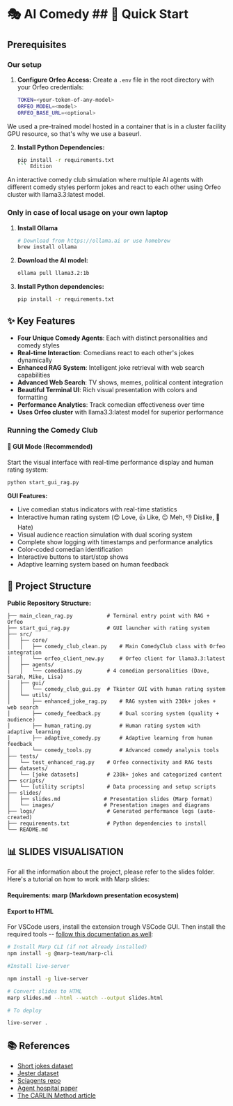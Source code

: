 # 🎭 AI Comedy ## 🚀 Quick Start

## Prerequisites
### Our setup

1. **Configure Orfeo Access:**
   Create a `.env` file in the root directory with your Orfeo credentials:
   ```bash
   TOKEN=<your-token-of-any-model>
   ORFEO_MODEL=<model>
   ORFEO_BASE_URL=<optional>
   ```

We used a pre-trained model hosted in a container that is in a cluster facility GPU resource, so that's why we use a baseurl.

2. **Install Python Dependencies:**
   ```bash
   pip install -r requirements.txt
   ``` Edition

An interactive comedy club simulation where multiple AI agents with different comedy styles perform jokes and react to each other using Orfeo cluster with llama3.3:latest model.


###  Only in case of local usage on your own laptop

1. **Install Ollama**
   ```bash
   # Download from https://ollama.ai or use homebrew
   brew install ollama
   ```

2. **Download the AI model:**
   ```bash
   ollama pull llama3.2:1b
   ```

3. **Install Python dependencies:**
   ```bash
   pip install -r requirements.txt
   ```


## ✨ Key Features

- **Four Unique Comedy Agents**: Each with distinct personalities and comedy styles
- **Real-time Interaction**: Comedians react to each other's jokes dynamically
- **Enhanced RAG System**: Intelligent joke retrieval with web search capabilities
- **Advanced Web Search**: TV shows, memes, political content integration
- **Beautiful Terminal UI**: Rich visual presentation with colors and formatting
- **Performance Analytics**: Track comedian effectiveness over time
- **Uses Orfeo cluster** with llama3.3:latest model for superior performance



### Running the Comedy Club

#### 🎨 GUI Mode (Recommended)
Start the visual interface with real-time performance display and human rating system:
```bash
python start_gui_rag.py
```

**GUI Features:**
- Live comedian status indicators with real-time statistics
- Interactive human rating system (😍 Love, 👍 Like, 😐 Meh, 👎 Dislike, 🤮 Hate)
- Visual audience reaction simulation with dual scoring system
- Complete show logging with timestamps and performance analytics
- Color-coded comedian identification
- Interactive buttons to start/stop shows
- Adaptive learning system based on human feedback



## 📁 Project Structure

**Public Repository Structure:**
```
├── main_clean_rag.py           # Terminal entry point with RAG + Orfeo
├── start_gui_rag.py            # GUI launcher with rating system
├── src/
│   ├── core/
│   │   ├── comedy_club_clean.py    # Main ComedyClub class with Orfeo integration
│   │   └── orfeo_client_new.py     # Orfeo client for llama3.3:latest
│   ├── agents/
│   │   └── comedians.py        # 4 comedian personalities (Dave, Sarah, Mike, Lisa)
│   ├── gui/
│   │   └── comedy_club_gui.py  # Tkinter GUI with human rating system
│   └── utils/
│       ├── enhanced_joke_rag.py    # RAG system with 230k+ jokes + web search
│       ├── comedy_feedback.py      # Dual scoring system (quality + audience)
│       ├── human_rating.py         # Human rating system with adaptive learning
│       ├── adaptive_comedy.py      # Adaptive learning from human feedback
│       └── comedy_tools.py         # Advanced comedy analysis tools
├── tests/
│   └── test_enhanced_rag.py    # Orfeo connectivity and RAG tests
├── datasets/
│   └── [joke datasets]         # 230k+ jokes and categorized content
├── scripts/
│   └── [utility scripts]       # Data processing and setup scripts
├── slides/
│   ├── slides.md              # Presentation slides (Marp format)
│   └── images/                # Presentation images and diagrams
├── logs/                       # Generated performance logs (auto-created)
├── requirements.txt            # Python dependencies to install
└── README.md                  
```

## 📊 SLIDES VISUALISATION

For all the information about the project, please refer to the slides folder. Here's a tutorial on how to work with Marp slides:

#### Requirements: marp (Markdown presentation ecosystem)

#### **Export to HTML**
For VSCode users, install the extension trough VSCode GUI.
Then install the required tools -- [follow this documentation as well](https://github.com/marp-team/marp-cli):

```bash
# Install Marp CLI (if not already installed)
npm install -g @marp-team/marp-cli

#Install live-server

npm install -g live-server

```

```bash
# Convert slides to HTML
marp slides.md --html --watch --output slides.html

# To deploy

live-server .

```


## 📚 References

- [Short jokes dataset](https://www.kaggle.com/datasets/abhinavmoudgil95/short-jokes/data)
- [Jester dataset](https://www.kaggle.com/datasets/vikashrajluhaniwal/jester-17m-jokes-ratings-dataset)
- [Sciagents repo](https://github.com/lamm-mit/SciAgentsDiscovery)
- [Agent hospital paper](https://arxiv.org/abs/2405.02957)
- [The CARLIN Method article](https://gregrobison.medium.com/the-carlin-method-teaching-ai-how-to-be-genuinely-funny-2bd5e45deaf2)

